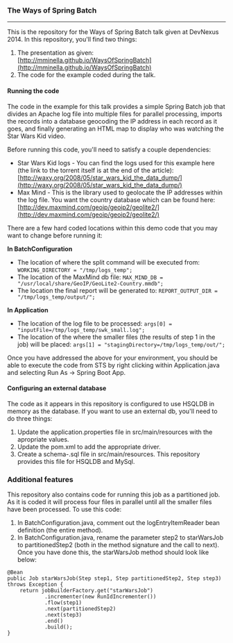 ### The Ways of Spring Batch
---
This is the repository for the Ways of Spring Batch talk given at DevNexus 2014.  In this repository, you'll find two things:

1. The presentation as given: [http://mminella.github.io/WaysOfSpringBatch](http://mminella.github.io/WaysOfSpringBatch)
2. The code for the example coded during the talk.

#### Running the code
The code in the example for this talk provides a simple Spring Batch job that divides an Apache log file into multiple files for parallel processing, imports the records into a database geocoding the IP address in each record as it goes, and finally generating an HTML map to display who was watching the Star Wars Kid video.

Before running this code, you'll need to satisfy a couple dependencies:

* Star Wars Kid logs - You can find the logs used for this example here (the link to the torrent itself is at the end of the article): [http://waxy.org/2008/05/star_wars_kid_the_data_dump/](http://waxy.org/2008/05/star_wars_kid_the_data_dump/) 
* Max Mind - This is the library used to geolocate the IP addresses within the log file.  You want the country database which can be found here: [http://dev.maxmind.com/geoip/geoip2/geolite2/](http://dev.maxmind.com/geoip/geoip2/geolite2/)

There are a few hard coded locations within this demo code that you may want to change before running it:

**In BatchConfiguration**

* The location of where the split command will be executed from: `WORKING_DIRECTORY = "/tmp/logs_temp";`
* The location of the MaxMind db file: `MAX_MIND_DB = "/usr/local/share/GeoIP/GeoLite2-Country.mmdb";`
* The location the final report will be generated to: `REPORT_OUTPUT_DIR = "/tmp/logs_temp/output/";`

**In Application**

* The location of the log file to be processed: `args[0] = "inputFile=/tmp/logs_temp/swk_small.log";`
* The location of the where the smaller files (the results of step 1 in the job) will be placed: `args[1] = "stagingDirectory=/tmp/logs_temp/out/";`

Once you have addressed the above for your environment, you should be able to execute the code from STS by right clicking within Application.java and selecting Run As &rarr; Spring Boot App.

#### Configuring an external database
The code as it appears in this repository is configured to use HSQLDB in memory as the database.  If you want to use an external db, you'll need to do three things:

1. Update the application.properties file in src/main/resources with the apropriate values.
2. Update the pom.xml to add the appropriate driver.
3. Create a schema-<MYDATABSE>.sql file in src/main/resources.  This repository provides this file for HSQLDB and MySql.

### Additional features
This repository also contains code for running this job as a partitioned job.  As it is coded it will process four files in parallel until all the smaller files have been processed.  To use this code:

1. In BatchConfiguration.java, comment out the logEntryItemReader bean definition (the entire method).
2. In BatchConfiguration.java, rename the parameter step2 to starWarsJob to partitionedStep2 (both in the method signature and the call to next).  Once you have done this, the starWarsJob method should look like below:

```
@Bean
public Job starWarsJob(Step step1, Step partitionedStep2, Step step3) throws Exception {
	return jobBuilderFactory.get("starWarsJob")
			.incrementer(new RunIdIncrementer())
			.flow(step1)
			.next(partitionedStep2)
			.next(step3)
			.end()
			.build();
}
```





